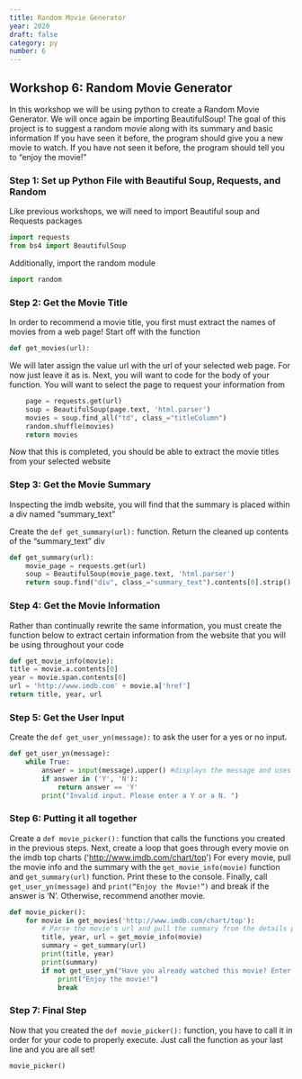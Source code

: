 ```yaml
---
title: Random Movie Generator
year: 2020
draft: false
category: py
number: 6
---
```


## Workshop 6: Random Movie Generator 

In this workshop we will be using python to create a Random Movie Generator.  We will once again be importing BeautifulSoup! The goal of this project is to suggest a random movie along with its summary and basic information  If you have seen it before, the program should give you a new movie to watch.  If you have not seen it before, the program should tell you to “enjoy the movie!”

### Step 1: Set up Python File with Beautiful Soup, Requests, and Random
Like previous workshops, we will need to import Beautiful soup and Requests packages
```python
import requests
from bs4 import BeautifulSoup
```
Additionally, import the random module
```python
import random
```

### Step 2: Get the Movie Title
In order to recommend a movie title, you first must extract the names of movies from a web page! Start off with the function
```python
def get_movies(url):
```
We will later assign the value url with the url of your selected web page.  For now just leave it as is.  Next, you will want to code for the body of your function.  You will want to select the page to request your information from

```python
    page = requests.get(url)
    soup = BeautifulSoup(page.text, 'html.parser')
    movies = soup.find_all("td", class_="titleColumn")
    random.shuffle(movies)
    return movies
```
Now that this is completed, you should be able to extract the movie titles from your selected website

### Step 3: Get the Movie Summary
Inspecting the imdb website, you will find that the summary is placed within a div named “summary_text”

Create the `def get_summary(url):` function.
Return the cleaned up contents of the “summary_text” div 

```python
def get_summary(url):
	movie_page = requests.get(url)
	soup = BeautifulSoup(movie_page.text, 'html.parser')
	return soup.find("div", class_="summary_text").contents[0].strip()
```

### Step 4: Get the Movie Information
Rather than continually rewrite the same information, you must create the function below to extract certain information from the website that you will be using throughout your code
```python
def get_movie_info(movie):
title = movie.a.contents[0]
year = movie.span.contents[0]
url = 'http://www.imdb.com' + movie.a['href']
return title, year, url
```

### Step 5: Get the User Input
Create the `def get_user_yn(message):` to ask the user for a yes or no input.

```python
def get_user_yn(message):
	while True:
    	answer = input(message).upper() #displays the message and uses the console to let user type input
    	if answer in ('Y', 'N'):
        	return answer == 'Y'
    	print("Invalid input. Please enter a Y or a N. ")
```

### Step 6: Putting it all together
Create a `def movie_picker():` function that calls the functions you created in the previous steps.
Next, create a loop that goes through every movie on the imdb top charts ('http://www.imdb.com/chart/top')
For every movie, pull the movie info and the summary with the `get_movie_info(movie)` function and `get_summary(url)` function. 
Print these to the console.
Finally, call `get_user_yn(message)` and `print(“Enjoy the Movie!”)` and break if the answer is ‘N’.
Otherwise, recommend another movie.
```python
def movie_picker():
	for movie in get_movies('http://www.imdb.com/chart/top'):
    	# Parse the movie's url and pull the summary from the details page
    	title, year, url = get_movie_info(movie)
    	summary = get_summary(url)
    	print(title, year)
    	print(summary)
    	if not get_user_yn("Have you already watched this movie? Enter Y or N. : "):
        	print("Enjoy the movie!")
        	break
```


### Step 7: Final Step
Now that you created the `def movie_picker():` function, you have to call it in order for your code to properly execute.  Just call the function as your last line and you are all set!

```python
movie_picker()
```